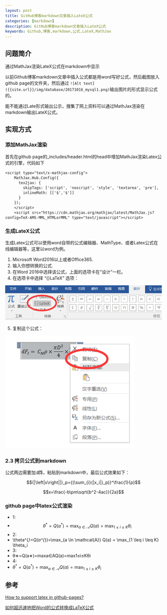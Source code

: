 ```yaml
---
layout: post
title: GitHub博客markdown文章插入LateX公式
categories: [markdown]
description: GitHub博客markdown文章插入LateX公式
keywords: Github,博客,markdown,公式,LateX,MathJax
---
```


## 问题简介
通过MathJax渲染LateX公式在markdown中显示

以前Github博客markdown文章中插入公式都是用word写好公式，然后截图放入github page的文件夹，然后通过
`![Alt text]({{site.url}}/img/database/20171016_mysql1.png)`输出图片的形式显示公式的。

能不能通过Late形式输出公示，搜集了网上资料可以通过MathJax渲染在markdown输出LateX公式。


## 实现方式
### 添加MathJax渲染
首先在github page的_includes/header.html的head中增加MathJax渲染Latex公式的引擎，代码如下
```
<script type="text/x-mathjax-config">
    MathJax.Hub.Config({
      tex2jax: {
        skipTags: ['script', 'noscript', 'style', 'textarea', 'pre'],
        inlineMath: [['$','$']]
      }
    });
    </script>
    <script src="https://cdn.mathjax.org/mathjax/latest/MathJax.js?config=TeX-AMS-MML_HTMLorMML" type="text/javascript"></script>
```

### 生成LateX公式
生成Latex公式可以使用word自带的公式编辑器、MathType、或者Latex公式在线编辑器等，这里以word为例。

1. Microsoft Word2016以上或者Office365.
2. 输入你想转换的公式.
3. 在Word 2016中选择该公式，上面的选项卡在“设计”一栏。
4. 在选项卡中选择 “{}LaTeX” 选项：

![Alt text](/img/md/formula1.png)

5. 复制这个公式：

![Alt text](/img/md/formula2.png)

### 2.3 拷贝公式到markdown

公式两边需要加$或$$，粘贴到markdown中，最后公式效果如下：

$${|\left|x\right||}_p={(\sum_{i}{|x_i|}_p)}^\frac{1}{p}$$

$$x=\frac{-b\pm\sqrt{b^2-4ac}}{2a}$$
### github page中latex公式渲染
- 1:
- $$\theta^{*}=Q(a^{*})=\max_{a \in \mathcal{A}} Q(a) = \max_{1 \leq i \leq K} \theta_i$$
- 2:
- \theta^{*}=Q(a^{*})=\max_{a \in \mathcal{A}} Q(a) = \max_{1 \leq i \leq K} \theta_i
- 3:
- θ∗=Q(a∗)=maxa∈AQ(a)=max1≤i≤Kθi
- 4:
- $\theta^{*}=Q(a^{*})=\max_{a \in \mathcal{A}} Q(a) = \max_{1 \leq i \leq K} \theta_i$
## 参考
[How to support latex in github-pages?](https://stackoverflow.com/questions/26275645/how-to-support-latex-in-github-pages)

[如何超迅速地把Word的公式转换成LaTeX公式](https://zhuanlan.zhihu.com/p/32321996)
